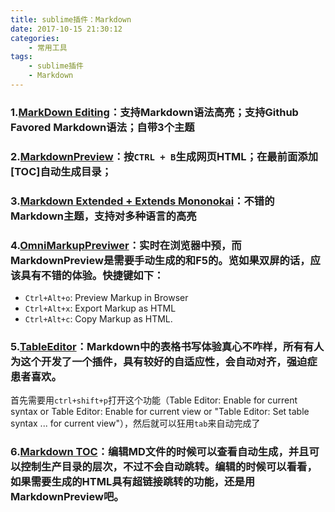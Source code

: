 ```yaml
---
title: sublime插件：Markdown
date: 2017-10-15 21:30:12
categories:
    - 常用工具
tags:
    - sublime插件
    - Markdown
---
```


### 1.[MarkDown Editing](https://github.com/SublimeText-Markdown/MarkdownEditing)：支持Markdown语法高亮；支持Github Favored Markdown语法；自带3个主题

<!--more-->

### 2.[MarkdownPreview](https://github.com/revolunet/sublimetext-markdown-preview)：按`CTRL + B`生成网页HTML；在最前面添加[TOC]自动生成目录；

### 3.[Markdown Extended + Extends Mononokai]('#')：不错的Markdown主题，支持对多种语言的高亮

### 4.[OmniMarkupPreviwer](http://theo.im/OmniMarkupPreviewer/)：实时在浏览器中预，而MarkdownPreview是需要手动生成的和F5的。览如果双屏的话，应该具有不错的体验。快捷键如下：

- `Ctrl+Alt+o`: Preview Markup in Browser
- `Ctrl+Alt+x`: Export Markup as HTML
- `Ctrl+Alt+c`: Copy Markup as HTML.

### 5.[TableEditor](https://github.com/vkocubinsky/SublimeTableEditor)：Markdown中的表格书写体验真心不咋样，所有有人为这个开发了一个插件，具有较好的自适应性，会自动对齐，强迫症患者喜欢。
首先需要用`ctrl+shift+p`打开这个功能（Table Editor: Enable for current syntax or Table Editor: Enable for current view or "Table Editor: Set table syntax ... for current view"），然后就可以狂用`tab`来自动完成了

### 6.[Markdown TOC](https://github.com/naokazuterada/MarkdownTOC)：编辑MD文件的时候可以查看自动生成，并且可以控制生产目录的层次，不过不会自动跳转。编辑的时候可以看看，如果需要生成的HTML具有超链接跳转的功能，还是用**MarkdownPreview**吧。